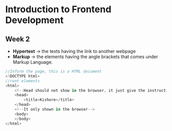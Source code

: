 # Introduction to Frontend Development
## Week 2
* **Hypertext** -> the texts having the link to another webpage
* **Markup** -> the elements having the angle brackets that comes under Markup Language.
```javascript
//Inform the page, this is a HTML document
<!DOCTYPE html>
//root elements
<html>
    <!--Head should not show in the browser, it just give the instructions and meta data, Meta data is nothing but give the description of the page such as which language should use,etc..-->
    <head>
        <title>Kishore</title>
    </head>
    <!--It only shown in the browser-->
    <body>
    </body>
</html>
```